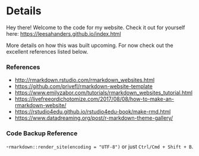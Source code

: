# Details

Hey there! Welcome to the code for my website. Check it out for yourself here: https://leesahanders.github.io/index.html 

More details on how this was built upcoming. For now check out the excellent references listed below. 

### References

- http://rmarkdown.rstudio.com/rmarkdown_websites.html 
- https://github.com/privefl/rmarkdown-website-template
- https://www.emilyzabor.com/tutorials/rmarkdown_websites_tutorial.html
- https://livefreeordichotomize.com/2017/08/08/how-to-make-an-rmarkdown-website/
- https://rstudio4edu.github.io/rstudio4edu-book/make-rmd.html
- https://www.datadreaming.org/post/r-markdown-theme-gallery/

### Code Backup Reference
-`rmarkdown::render_site(encoding = "UTF-8")` or just `Ctrl/Cmd + Shift + B`.

